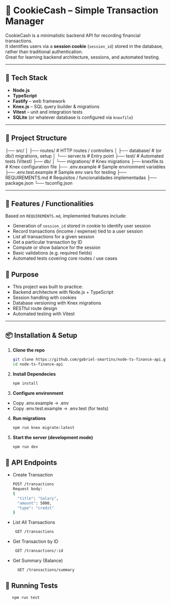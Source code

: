 # 🍪 CookieCash – Simple Transaction Manager

CookieCash is a minimalistic backend API for recording financial transactions.  
It identifies users via a **session cookie** (`session_id`) stored in the database, rather than traditional authentication.  
Great for learning backend architecture, sessions, and automated testing.

---

## 🚀 Tech Stack

- **Node.js**  
- **TypeScript**  
- **Fastify** – web framework  
- **Knex.js** – SQL query builder & migrations  
- **Vitest** – unit and integration tests  
- **SQLite** (or whatever database is configured via `knexfile`)  

---

## 📂 Project Structure

├── src/
│ ├── routes/ # HTTP routes / controllers
│ ├── database/ # (or db/) migrations, setup
│ └── server.ts # Entry point
├── test/ # Automated tests (Vitest)
├── db/
│ └── migrations/ # Knex migrations
├── knexfile.ts # Knex configuration file
├── .env.example # Sample environment variables
├── .env.test.example # Sample env vars for testing
├── REQUIREMENTS.md # Requisitos / funcionalidades implementadas
├── package.json
└── tsconfig.json


---

## 🧩 Features / Functionalities

Based on `REQUIREMENTS.md`, implemented features include:

- Generation of `session_id` stored in cookie to identify user session  
- Record transactions (income / expense) tied to a user session  
- List all transactions for a given session  
- Get a particular transaction by ID  
- Compute or show balance for the session  
- Basic validations (e.g. required fields)  
- Automated tests covering core routes / use cases

## 🎯 Purpose

- This project was built to practice:
- Backend architecture with Node.js + TypeScript
- Session handling with cookies
- Database versioning with Knex migrations
- RESTful route design
- Automated testing with Vitest  

---

## 📦 Installation & Setup

1. **Clone the repo**  
   ```bash
   git clone https://github.com/gabriel-smartins/node-ts-finance-api.git
   cd node-ts-finance-api

2. **Install Dependecies**
   ```bash
   npm install

3. **Configure environment**
  - Copy .env.example → .env
  - Copy .env.test.example → .env.test (for tests)

4. **Run migrations**
   ```bash
   npm run knex migrate:latest

5. **Start the server (development mode)**
   ```bash
   npm run dev

## 📘 API Endpoints
- Create Transaction
  ```bash
  POST /transactions
  Request body:
  {
    "title": "Salary",
    "amount": 5000,
    "type": "credit"
  }

- List All Transactions
  ```bash
   GET /transactions

- Get Transaction by ID
  ```bash
   GET /transactions/:id
  
- Get Summary (Balance)
  ```bash
    GET /transactions/summary

## 🧪 Running Tests
  ```bash
     npm run test

